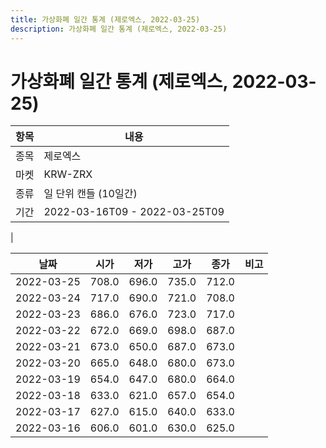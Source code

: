 ```yaml
---
title: 가상화폐 일간 통계 (제로엑스, 2022-03-25)
description: 가상화폐 일간 통계 (제로엑스, 2022-03-25)
---
```


가상화폐 일간 통계 (제로엑스, 2022-03-25)
===

|항목|내용|
|--|--|
|종목|제로엑스|
|마켓|KRW-ZRX|
|종류|일 단위 캔들 (10일간)|
|기간|2022-03-16T09 - 2022-03-25T09
|

|날짜|시가|저가|고가|종가|비고|
|--|--|--|--|--|--|
|2022-03-25|708.0|696.0|735.0|712.0|    |
|2022-03-24|717.0|690.0|721.0|708.0|    |
|2022-03-23|686.0|676.0|723.0|717.0|    |
|2022-03-22|672.0|669.0|698.0|687.0|    |
|2022-03-21|673.0|650.0|687.0|673.0|    |
|2022-03-20|665.0|648.0|680.0|673.0|    |
|2022-03-19|654.0|647.0|680.0|664.0|    |
|2022-03-18|633.0|621.0|657.0|654.0|    |
|2022-03-17|627.0|615.0|640.0|633.0|    |
|2022-03-16|606.0|601.0|630.0|625.0|    |
